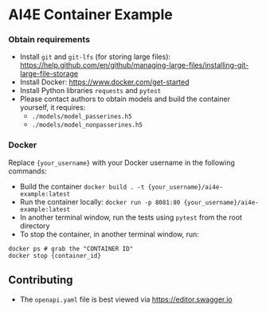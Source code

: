 # AI4E Container Example

### Obtain requirements

* Install `git` and `git-lfs` (for storing large files): https://help.github.com/en/github/managing-large-files/installing-git-large-file-storage
* Install Docker: https://www.docker.com/get-started
* Install Python libraries `requests` and `pytest`
* Please contact authors to obtain models and build the container yourself, it requires:
  - `./models/model_passerines.h5`
  - `./models/model_nonpasserines.h5`

### Docker

Replace `{your_username}` with your Docker username in the following commands: 

- Build the container `docker build . -t {your_username}/ai4e-example:latest`
- Run the container locally: `docker run -p 8081:80 {your_username}/ai4e-example:latest`
- In another terminal window, run the tests using `pytest` from the root directory
- To stop the container, in another terminal window, run:

```
docker ps # grab the "CONTAINER ID"
docker stop {container_id}
```

## Contributing

- The `openapi.yaml` file is best viewed via https://editor.swagger.io
